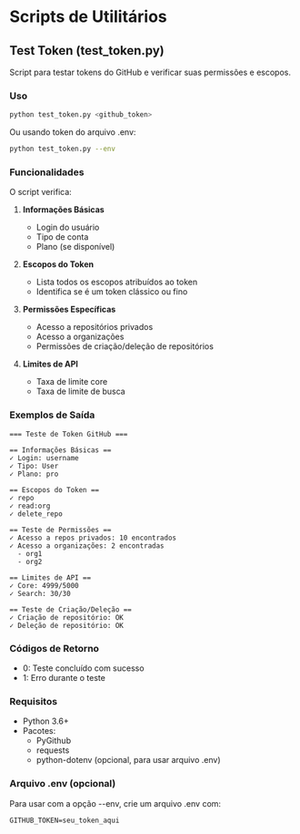 # Scripts de Utilitários

## Test Token (test_token.py)

Script para testar tokens do GitHub e verificar suas permissões e escopos.

### Uso

```bash
python test_token.py <github_token>
```

Ou usando token do arquivo .env:

```bash
python test_token.py --env
```

### Funcionalidades

O script verifica:

1. **Informações Básicas**
   - Login do usuário
   - Tipo de conta
   - Plano (se disponível)

2. **Escopos do Token**
   - Lista todos os escopos atribuídos ao token
   - Identifica se é um token clássico ou fino

3. **Permissões Específicas**
   - Acesso a repositórios privados
   - Acesso a organizações
   - Permissões de criação/deleção de repositórios

4. **Limites de API**
   - Taxa de limite core
   - Taxa de limite de busca

### Exemplos de Saída

```
=== Teste de Token GitHub ===

== Informações Básicas ==
✓ Login: username
✓ Tipo: User
✓ Plano: pro

== Escopos do Token ==
✓ repo
✓ read:org
✓ delete_repo

== Teste de Permissões ==
✓ Acesso a repos privados: 10 encontrados
✓ Acesso a organizações: 2 encontradas
  - org1
  - org2

== Limites de API ==
✓ Core: 4999/5000
✓ Search: 30/30

== Teste de Criação/Deleção ==
✓ Criação de repositório: OK
✓ Deleção de repositório: OK
```

### Códigos de Retorno

- 0: Teste concluído com sucesso
- 1: Erro durante o teste

### Requisitos

- Python 3.6+
- Pacotes:
  - PyGithub
  - requests
  - python-dotenv (opcional, para usar arquivo .env)

### Arquivo .env (opcional)

Para usar com a opção --env, crie um arquivo .env com:

```
GITHUB_TOKEN=seu_token_aqui